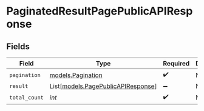 # PaginatedResultPagePublicAPIResponse


## Fields

| Field                                                                    | Type                                                                     | Required                                                                 | Description                                                              |
| ------------------------------------------------------------------------ | ------------------------------------------------------------------------ | ------------------------------------------------------------------------ | ------------------------------------------------------------------------ |
| `pagination`                                                             | [models.Pagination](../models/pagination.md)                             | :heavy_check_mark:                                                       | N/A                                                                      |
| `result`                                                                 | List[[models.PagePublicAPIResponse](../models/pagepublicapiresponse.md)] | :heavy_minus_sign:                                                       | N/A                                                                      |
| `total_count`                                                            | *int*                                                                    | :heavy_check_mark:                                                       | N/A                                                                      |